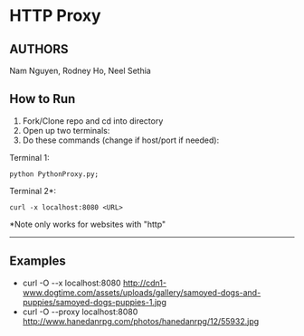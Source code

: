 # HTTP Proxy

## AUTHORS
Nam Nguyen, Rodney Ho, Neel Sethia

## How to Run
1. Fork/Clone repo and cd into directory
2. Open up two terminals:
3. Do these commands (change if host/port if needed): 

Terminal 1:
```
python PythonProxy.py;
```

Terminal 2*:
```
curl -x localhost:8080 <URL>
```
*Note only works for websites with "http"


----
## Examples
* curl -O --x localhost:8080 http://cdn1-www.dogtime.com/assets/uploads/gallery/samoyed-dogs-and-puppies/samoyed-dogs-puppies-1.jpg
* curl -O --proxy localhost:8080 http://www.hanedanrpg.com/photos/hanedanrpg/12/55932.jpg